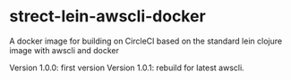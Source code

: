 # strect-lein-awscli-docker
A docker image for building on CircleCI based on the standard lein clojure image with awscli and docker

Version 1.0.0: first version
Version 1.0.1: rebuild for latest awscli.
